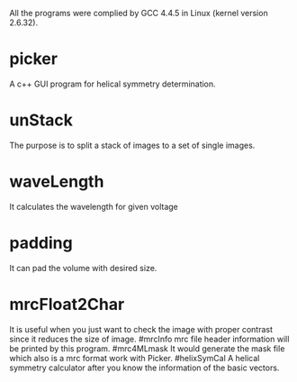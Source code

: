 All the programs were complied by GCC 4.4.5 in Linux (kernel version 2.6.32).
# picker
A c++ GUI program for helical symmetry determination.

# unStack
The purpose is to split a stack of images to a set of single images.

# waveLength
It calculates the wavelength for given voltage

# padding
It can pad the volume with desired size.

# mrcFloat2Char
It is useful when you just want to check the image with proper contrast since it reduces the size of image. 
#mrcInfo
mrc file header information will be printed by this program.
#mrc4MLmask
It would generate the mask file which also is a mrc format work with Picker.
#helixSymCal
A helical symmetry calculator after you know the information of the basic vectors.
